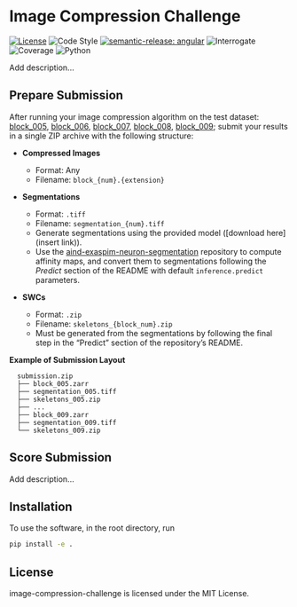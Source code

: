 # Image Compression Challenge

[![License](https://img.shields.io/badge/license-MIT-brightgreen)](LICENSE)
![Code Style](https://img.shields.io/badge/code%20style-black-black)
[![semantic-release: angular](https://img.shields.io/badge/semantic--release-angular-e10079?logo=semantic-release)](https://github.com/semantic-release/semantic-release)
![Interrogate](https://img.shields.io/badge/interrogate-100.0%25-brightgreen)
![Coverage](https://img.shields.io/badge/coverage-100%25-brightgreen)
![Python](https://img.shields.io/badge/python->=3.10-blue?logo=python)

Add description...

## Prepare Submission

After running your image compression algorithm on the test dataset: [block_005](https://open.quiltdata.com/b/aind-benchmark-data/tree/3d-image-compression/blocks/block_005/), [block_006](https://open.quiltdata.com/b/aind-benchmark-data/tree/3d-image-compression/blocks/block_006/), [block_007](https://open.quiltdata.com/b/aind-benchmark-data/tree/3d-image-compression/blocks/block_007/), [block_008](https://open.quiltdata.com/b/aind-benchmark-data/tree/3d-image-compression/blocks/block_008/), [block_009](https://open.quiltdata.com/b/aind-benchmark-data/tree/3d-image-compression/blocks/block_009/); submit your results in a single ZIP archive with the following structure:

- **Compressed Images**
  - Format: Any
  - Filename: `block_{num}.{extension}`
 
- **Segmentations**
  - Format: `.tiff`
  - Filename: `segmentation_{num}.tiff`
  - Generate segmentations using the provided model ([download here](insert link)).  
  - Use the [aind-exaspim-neuron-segmentation](https://github.com/AllenNeuralDynamics/aind-exaspim-neuron-segmentation) repository to compute affinity maps, and convert them to segmentations following the *Predict* section of the README with default `inference.predict` parameters.

- **SWCs**
  - Format: `.zip`
  - Filename: `skeletons_{block_num}.zip`
  - Must be generated from the segmentations by following the final step in the “Predict” section of the repository’s README.


**Example of Submission Layout**
```text
  submission.zip
  ├── block_005.zarr
  ├── segmentation_005.tiff
  ├── skeletons_005.zip
  ├── ...
  ├── block_009.zarr
  ├── segmentation_009.tiff
  └── skeletons_009.zip
```

## Score Submission
Add description...

## Installation
To use the software, in the root directory, run
```bash
pip install -e .
```

## License
image-compression-challenge is licensed under the MIT License.
